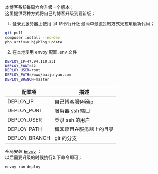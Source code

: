 本博客系统每周六会升级一个版本；  
这里提供两种方式将自己的博客升级到最新版；
1. 登录到服务器上使用 git 命令行升级
最简单最直接的方式先拉取最新代码；  
```bash
git pull 
composer install --no-dev
php artisan bjyblog:update
```
2. 在本地使用 envoy 
配置 .env 文件；  
```bash
DEPLOY_IP=47.94.110.251
DEPLOY_PORT=22
DEPLOY_USER=root
DEPLOY_PATH=/www/baijunyao.com
DEPLOY_BRANCH=master
```
| 配置项 | 描述 |
| --- | ---- |
| DEPLOY_IP | 自己博客服务器ip |
| DEPLOY_PORT | 服务器 ssh 端口 | 
| DEPLOY_USER | 登录 ssh 的用户 | 
| DEPLOY_PATH | 博客项目在服务器上的目录 |
| DEPLOY_BRANCH | git 的分支 |
全局安装 [Envoy](https://laravel-china.org/docs/laravel/5.5/envoy/1344) ；  
以后需要升级的时候执行如下命令即可；
```bash 
envoy run deploy
```